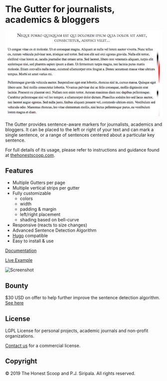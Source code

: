 # The Gutter for journalists, academics & bloggers

![Screenshot](https://github.com/thehonestscoop/gutter/raw/master/image.gif)

The Gutter provides sentence-aware markers for journalists, academics and bloggers. It can be placed to the left or right of your text and can mark a single sentence, or a range of sentences centered about a particular key sentence.

For full details of its usage, please refer to instructions and guidance found at [thehonestscoop.com](https://thehonestscoop.com).


## Features

* Multiple Gutters per page
* Multiple vertical strips per gutter
* Fully customizable
  - colors
  - width
  - padding & margin
  - left/right placement
  - shading based on bell-curve
* Responsive (reacts to size changes)
* Advanced Sentence Detection Algorithm
* [Hugo](https://gohugo.io/) compatible
* Easy to install & use

[Documentation](https://thehonestscoop.com/docs/gutter)

[Live Example](https://thehonestscoop.com/why/nyt)

![Screenshot](https://github.com/thehonestscoop/gutter/raw/master/gutter.gif)

## Bounty

$30 USD on offer to help further improve the sentence detection algorithm. [See here](https://thehonestscoop.com/docs/gutter/bounty/)

## License

LGPL License for personal projects, academic journals and non-profit organizations.

[Contact us](mailto:thehonestscoop@gmail.com) for a commercial license.

## Copyright

© 2019 The Honest Scoop and P.J. Siripala. All rights reserved.
